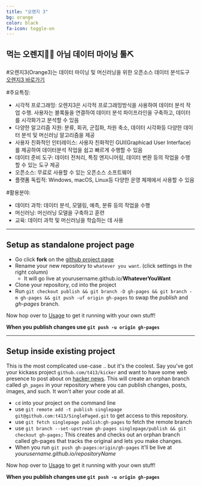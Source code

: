 ```yaml
---
title: "오렌지 3"
bg: orange
color: black
fa-icon: toggle-on
---
```


## 먹는 오렌지🍊😋 아님 데이터 마이닝 툴⛏️

#오렌지3(Orange3)는 데이터 마이닝 및 머신러닝을 위한 오픈소스 데이터 분석도구 [오렌지3 바로가기](https://orangedatamining.com/)

#주요특징:
- 시각적 프로그래밍: 오렌지3은 시각적 프로그래밍방식을 사용하여 데이터 분석 작업 수행. 사용자는 블록들을 연결하여 데이터 분석 파이프라인을 구축하고,
  데이터를 시각화가고 분석할 수 있음
- 다양한 알고리즘 지원: 분류, 회귀, 군집화, 차원 축소, 데이터 시각화등 다양한 데이터 분석 및 머신러닝 알고리즘을 제공
- 사용자 친화적인 인터레이스: 사용자 친화적인 GUI(Graphicad User Interface)를 제공하여 데이터분석 작업을 쉽고 빠르게 수행할 수 있음
- 데이터 준비 도구: 데이터 전처리, 특징 엔지니어링, 데이터 변환 등의 작업을 수행할 수 있는 도구 제공
- 오픈소스: 무료로 사용할 수 있는 오픈소스 소프트웨어
- 플랫폼 독립적: Windows, macOS, Linux등 다양한 운영 체제에서 사용할 수 있음

#활용분야:
- 데이터 과학: 데이터 분석, 모델링, 예측, 분류 등의 작업을 수행
- 머신러닝: 머신러닝 모델을 구축하고 훈련
- 교육: 데이터 과학 및 머신러닝을 학습하는 데 사용
  
  





-------------------------


## Setup as standalone project page

- Go click **fork** on the [github project page](https://github.com/t413/SinglePaged)
- Rename your new repository to `whatever you want`. (click settings in the right column)
  * It will go live at yourusername.github.io/**WhateverYouWant**
- Clone your repository, cd into the project
- Run `git checkout publish && git branch -D gh-pages && git branch -m gh-pages && git push -uf origin gh-pages` to swap the *publish* and *gh-pages* branch.

Now hop over to [Usage](#usage) to get it running with your own stuff!

**When you publish changes use `git push -u origin gh-pages`**

-------------------------


## Setup inside existing project

This is the most complicated use-case .. but it's the coolest.
Say you've got your kickass project `github.com/t413/kicker` and want to have
some web presence to post about on [hacker news](http://news.ycombinator.com).
This will create an orphan branch called `gh_pages` in your repository
where you can publish changes, posts, images, and such. It won't alter your code at all.

- `cd` into your project on the command line
- use `git remote add -t publish singlepage git@github.com:t413/SinglePaged.git` to get access to this repository.
- use `git fetch singlepage publish:gh-pages` to fetch the remote branch
- use `git branch --set-upstream gh-pages singlepage/publish && git checkout gh-pages;`
  This creates and checks out an orphan branch called gh-pages that tracks the original and lets you make changes.
- When you run `git push gh-pages:origin/gh-pages` it'll be live at *yourusername.github.io/repositoryName*

Now hop over to [Usage](#usage) to get it running with your own stuff!

**When you publish changes use `git push -u origin gh-pages`**

